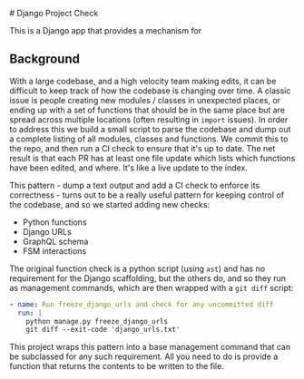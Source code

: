 # Django Project Check

This is a Django app that provides a mechanism for

## Background

With a large codebase, and a high velocity team making edits, it can be
difficult to keep track of how the codebase is changing over time. A
classic issue is people creating new modules / classes in unexpected
places, or ending up with a set of functions that should be in the same
place but are spread across multiple locations (often resulting in
`import` issues). In order to address this we build a small script to
parse the codebase and dump out a complete listing of all modules,
classes and functions. We commit this to the repo, and then run a CI
check to ensure that it's up to date. The net result is that each PR has
at least one file update which lists which functions have been edited,
and where. It's like a live update to the index.

This pattern - dump a text output and add a CI check to enforce its correctness - turns out to be a really useful pattern for keeping control of the codebase, and so we started adding new checks:

- Python functions
- Django URLs
- GraphQL schema
- FSM interactions

The original function check is a python script (using `ast`) and has no requirement for the Django scaffolding, but the others do, and so they run as management commands, which are then wrapped with a `git diff` script:

```yaml
- name: Run freeze_django_urls and check for any uncommitted diff
  run: |
    python manage.py freeze_django_urls
    git diff --exit-code 'django_urls.txt'
```

This project wraps this pattern into a base management command that can be subclassed for any such requirement. All you need to do is provide a function that returns the contents to be written to the file.
